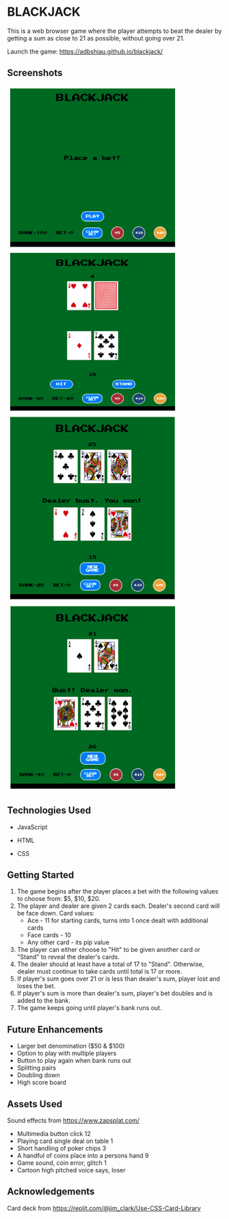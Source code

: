 # BLACKJACK

This is a web browser game where the player attempts to beat the dealer by getting a sum as close to 21 as possible, without going over 21.

Launch the game: https://adbshiau.github.io/blackjack/

## Screenshots

<p float="left">
<img src="/assets/images/home.png" width="400">
<img src="/assets/images/starting cards.png" width="400" height="380">
<img src="/assets/images/player won.png" width="400">
<img src="/assets/images/dealer won.png" width="400">
</p>
  
## Technologies Used

* JavaScript

* HTML

* CSS

## Getting Started

1) The game begins after the player places a bet with the following values to choose from: $5, $10, $20.
2) The player and dealer are given 2 cards each. Dealer's second card will be face down. Card values:
    - Ace - 11 for starting cards, turns into 1 once dealt with additional cards
    - Face cards - 10
    - Any other card - its pip value
3) The player can either choose to "Hit" to be given another card or "Stand" to reveal the dealer's cards.
4) The dealer should at least have a total of 17 to "Stand". Otherwise, dealer must continue to take cards until total is 17 or more.
5) If player's sum goes over 21 or is less than dealer's sum, player lost and loses the bet.
6) If player's sum is more than dealer's sum, player's bet doubles and is added to the bank.
7) The game keeps going until player's bank runs out.

## Future Enhancements

* Larger bet denomination ($50 & $100)
* Option to play with multiple players
* Button to play again when bank runs out
* Splitting pairs
* Doubling down
* High score board

## Assets Used

Sound effects from https://www.zapsplat.com/
* Multimedia button click 12
* Playing card single deal on table 1
* Short handling of poker chips 3
* A handful of coins place into a persons hand 9
* Game sound, coin error, glitch 1
* Cartoon high pitched voice says, loser

## Acknowledgements

Card deck from https://replit.com/@jim_clark/Use-CSS-Card-Library
